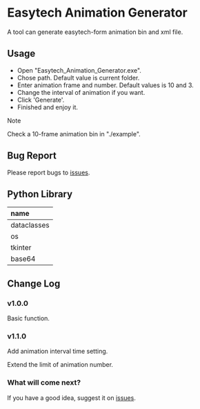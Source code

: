 # Easytech Animation Generator
A tool can generate easytech-form animation bin and xml file.
## Usage
- Open "Easytech_Animation_Generator.exe".
- Chose path. Default value is current folder.
- Enter animation frame and number. Default values is 10 and 3.
- Change the interval of animation if you want.
- Click 'Generate'.
- Finished and enjoy it.

> [!NOTE]
> Check a 10-frame animation bin in "./example".

## Bug Report
Please report bugs to [issues](https://github.com/EF-Lin/Easytech_Animation_Generator/issues).

## Python Library
| name        |
|:------------|
| dataclasses |
| os          |
| tkinter     |
| base64      |  

## Change Log
### v1.0.0
Basic function.
### v1.1.0
Add animation interval time setting.

Extend the limit of animation number.
### What will come next?
If you have a good idea, suggest it on [issues](https://github.com/EF-Lin/Easytech_Animation_Generator/issues).